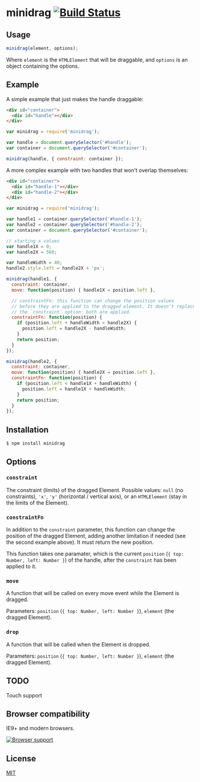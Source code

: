 # minidrag [![Build Status](https://travis-ci.org/bpierre/minidrag.png?branch=master)](https://travis-ci.org/bpierre/minidrag)

## Usage

```js
minidrag(element, options);
```

Where `element` is the `HTMLElement` that will be draggable, and `options` is an object containing the options.

## Example

A simple example that just makes the handle draggable:

```html
<div id="container">
  <div id="handle"></div>
</div>
```

```js
var minidrag = require('minidrag');

var handle = document.querySelector('#handle');
var container = document.querySelector('#container');

minidrag(handle, { constraint: container });
```

A more complex example with two handles that won’t overlap themselves:

```html
<div id="container">
  <div id="handle-1"></div>
  <div id="handle-2"></div>
</div>
```

```js
var minidrag = require('minidrag');

var handle1 = container.querySelector('#handle-1');
var handle2 = container.querySelector('#handle-2');
var container = document.querySelector('#container');

// starting x values
var handle1X = 0;
var handle2X = 560;

var handleWidth = 40;
handle2.style.left = handle2X + 'px';

minidrag(handle1, {
  constraint: container,
  move: function(position) { handle1X = position.left },

  // constraintFn: this function can change the position values
  // before they are applied to the dragged element. It doesn’t replace
  // the `constraint` option: both are applied.
  constraintFn: function(position) {
    if (position.left + handleWidth > handle2X) {
      position.left = handle2X - handleWidth;
    }
    return position;
  }
});

minidrag(handle2, {
  constraint: container,
  move: function(position) { handle2X = position.left },
  constraintFn: function(position) {
    if (position.left < handle1X + handleWidth) {
      position.left = handle1X + handleWidth;
    }
    return position;
  }
});
```


## Installation

```shell
$ npm install minidrag
```

## Options

### `constraint`

The constraint (limits) of the dragged Element. Possible values: `null` (no
constraints), `'x'`, `'y'` (horizontal / vertical axis), or an `HTMLElement`
(stay in the limits of the Element).

### `constraintFn`

In addition to the `constraint` parameter, this function can change the position of the dragged Element, adding another limitation if needed (see the second example above). It must return the new position.

This function takes one paramater, which is the current `position` (`{ top: Number, left: Number }`) of the handle, after the `constraint` has been applied to it.

### `move`

A function that will be called on every move event while the Element is dragged.

Parameters: `position` (`{ top: Number, left: Number }`), `element` (the dragged Element).

### `drop`

A function that will be called when the Element is dropped.

Parameters: `position` (`{ top: Number, left: Number }`), `element` (the dragged Element).

## TODO

Touch support

## Browser compatibility

IE9+ and modern browsers.

[![Browser support](https://ci.testling.com/bpierre/minidrag.png)](https://ci.testling.com/bpierre/minidrag)

## License

[MIT](http://pierre.mit-license.org/)
